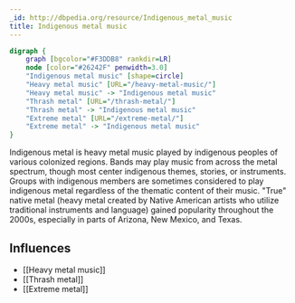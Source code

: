 ```yaml
---
_id: http://dbpedia.org/resource/Indigenous_metal_music
title: Indigenous metal music
---
```


```dot
digraph {
	graph [bgcolor="#F3DDB8" rankdir=LR]
	node [color="#26242F" penwidth=3.0]
	"Indigenous metal music" [shape=circle]
	"Heavy metal music" [URL="/heavy-metal-music/"]
	"Heavy metal music" -> "Indigenous metal music"
	"Thrash metal" [URL="/thrash-metal/"]
	"Thrash metal" -> "Indigenous metal music"
	"Extreme metal" [URL="/extreme-metal/"]
	"Extreme metal" -> "Indigenous metal music"
}
```

Indigenous metal is heavy metal music played by indigenous peoples of various colonized regions. Bands may play music from across the metal spectrum, though most center indigenous themes, stories, or instruments. Groups with indigenous members are sometimes considered to play indigenous metal regardless of the thematic content of their music. "True" native metal (heavy metal created by Native American artists who utilize traditional instruments and language) gained popularity throughout the 2000s, especially in parts of Arizona, New Mexico, and Texas.

## Influences

- [[Heavy metal music]]
- [[Thrash metal]]
- [[Extreme metal]]
